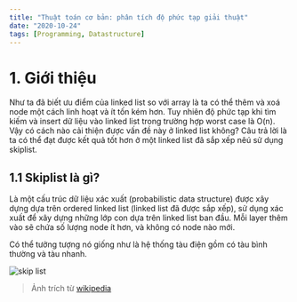 ```yaml
---
title: "Thuật toán cơ bản: phân tích độ phức tạp giải thuật"
date: "2020-10-24"
tags: [Programming, Datastructure]
---
```


# 1. Giới thiệu

Như ta đã biết ưu điểm của linked list so với array là ta có thể thêm và xoá node một cách linh hoạt và ít tốn kém hơn.
Tuy nhiên độ phức tạp khi tìm kiếm và insert dữ liệu vào linked list trong trường hợp worst case là O(n). Vậy có cách nào cải thiện được vấn đề này ở linked list không?
Câu trả lời là ta có thể đạt được kết quả tốt hơn ở một linked list đã sắp xếp nêú sử dụng skiplist.

## 1.1 Skiplist là gì?

Là một cấu trúc dữ liệu xác xuất (probabilistic data structure) được xây dựng dựa trên ordered linked list (linked list đã được sắp xếp), sử dụng xác xuất để xây dựng những lớp con dựa trên linked list ban đầu. Mỗi layer thêm vào sẽ chứa số lượng node ít hơn, và không có node nào mới.

Có thể tưởng tượng nó giống như là hệ thống tàu điện gồm có tàu bình thường và tàu nhanh.

![skip list](https://upload.wikimedia.org/wikipedia/commons/thumb/2/2c/Skip_list_add_element-en.gif/800px-Skip_list_add_element-en.gif)

> Ảnh trích từ [wikipedia](https://en.wikipedia.org/wiki/Skip_list)

